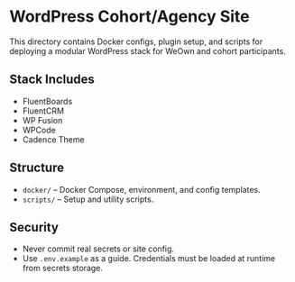 # WordPress Cohort/Agency Site

This directory contains Docker configs, plugin setup, and scripts for deploying a modular WordPress stack for WeOwn and cohort participants.

## Stack Includes
- FluentBoards
- FluentCRM
- WP Fusion
- WPCode
- Cadence Theme

## Structure
- `docker/` – Docker Compose, environment, and config templates.
- `scripts/` – Setup and utility scripts.

## Security
- Never commit real secrets or site config.
- Use `.env.example` as a guide. Credentials must be loaded at runtime from secrets storage.